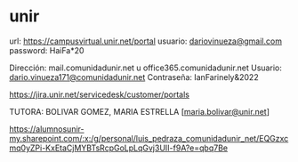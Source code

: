 # unir

url: https://campusvirtual.unir.net/portal
usuario: dariovinueza@gmail.com
password: HaiFa*20

Dirección: mail.comunidadunir.net u office365.comunidadunir.net
Usuario: dario.vinueza171@comunidadunir.net
Contraseña: IanFarinely&2022

https://jira.unir.net/servicedesk/customer/portals 


TUTORA: BOLIVAR GOMEZ, MARIA ESTRELLA [maria.bolivar@unir.net]



https://alumnosunir-my.sharepoint.com/:x:/g/personal/luis_pedraza_comunidadunir_net/EQGzxcmq0yZPi-KxEtaCjMYBTsRcpGoLpLqGvj3UII-f9A?e=qbq7Be